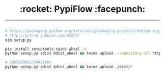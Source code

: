 <h1 align = "center">:rocket: PypiFlow :facepunch:</h1>

---

```sh

# https://packaging.python.org/tutorials/packaging-projects/#setup-args
# http://python.jobbole.com/82077/
vim setup.py 

pip install setuptools twine wheel -U
python setup.py sdist bdist_wheel && twine upload --repository-url https://test.pypi.org/legacy/ ./dist/*

# 185502882338643188a
python setup.py sdist bdist_wheel && twine upload ./dist/* 
```

